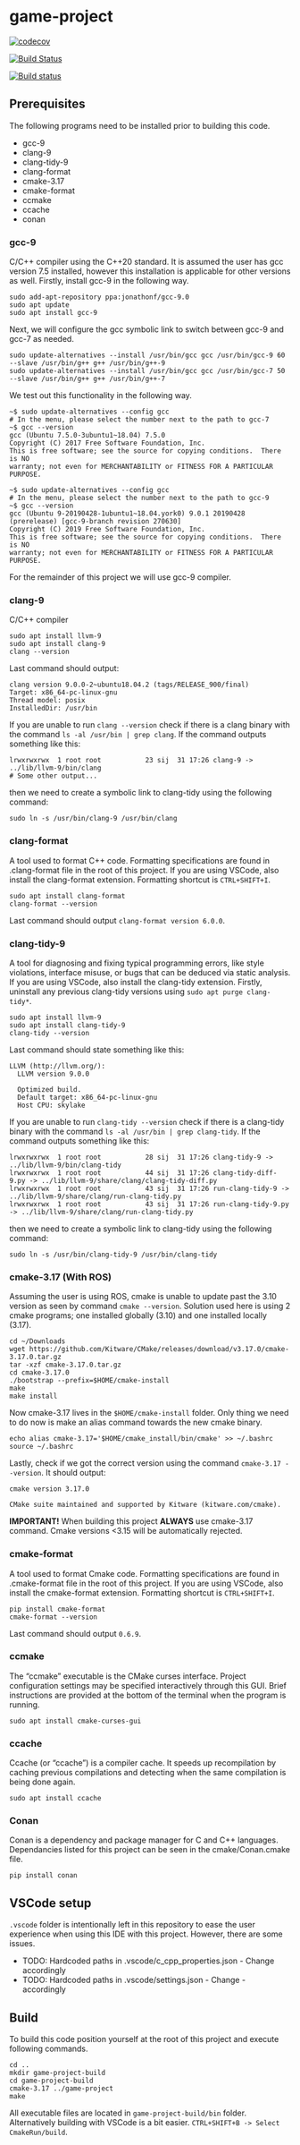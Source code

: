 # game-project

[![codecov](https://codecov.io/gh/lefticus/cpp_starter_project/branch/master/graph/badge.svg)](https://codecov.io/gh/lefticus/cpp_starter_project)

[![Build Status](https://travis-ci.org/lefticus/cpp_starter_project.svg?branch=master)](https://travis-ci.org/lefticus/cpp_starter_project)

[![Build status](https://ci.appveyor.com/api/projects/status/ro4lbfoa7n0sy74c/branch/master?svg=true)](https://ci.appveyor.com/project/lefticus/cpp-starter-project/branch/master)

## Prerequisites
The following programs need to be installed prior to building this code.
* gcc-9
* clang-9
* clang-tidy-9
* clang-format
* cmake-3.17
* cmake-format
* ccmake
* ccache
* conan

### gcc-9
C/C++ compiler using the C++20 standard. It is assumed the user has gcc version 7.5 installed, however this installation is applicable for other versions as well. Firstly, install gcc-9 in the following way.
```
sudo add-apt-repository ppa:jonathonf/gcc-9.0
sudo apt update
sudo apt install gcc-9
```
Next, we will configure the gcc symbolic link to switch between gcc-9 and gcc-7 as needed.
```
sudo update-alternatives --install /usr/bin/gcc gcc /usr/bin/gcc-9 60 --slave /usr/bin/g++ g++ /usr/bin/g++-9
sudo update-alternatives --install /usr/bin/gcc gcc /usr/bin/gcc-7 50 --slave /usr/bin/g++ g++ /usr/bin/g++-7
```
We test out this functionality in the following way.
```
~$ sudo update-alternatives --config gcc
# In the menu, please select the number next to the path to gcc-7
~$ gcc --version
gcc (Ubuntu 7.5.0-3ubuntu1~18.04) 7.5.0
Copyright (C) 2017 Free Software Foundation, Inc.
This is free software; see the source for copying conditions.  There is NO
warranty; not even for MERCHANTABILITY or FITNESS FOR A PARTICULAR PURPOSE.

~$ sudo update-alternatives --config gcc
# In the menu, please select the number next to the path to gcc-9
~$ gcc --version
gcc (Ubuntu 9-20190428-1ubuntu1~18.04.york0) 9.0.1 20190428 (prerelease) [gcc-9-branch revision 270630]
Copyright (C) 2019 Free Software Foundation, Inc.
This is free software; see the source for copying conditions.  There is NO
warranty; not even for MERCHANTABILITY or FITNESS FOR A PARTICULAR PURPOSE.

```
For the remainder of this project we will use gcc-9 compiler.

### clang-9
C/C++ compiler
```
sudo apt install llvm-9
sudo apt install clang-9
clang --version
```
Last command should output:
```
clang version 9.0.0-2~ubuntu18.04.2 (tags/RELEASE_900/final)
Target: x86_64-pc-linux-gnu
Thread model: posix
InstalledDir: /usr/bin
```
If you are unable to run `clang --version` check if there is a clang binary with the command `ls -al /usr/bin | grep clang`. If the command outputs something like this:
```
lrwxrwxrwx  1 root root           23 sij  31 17:26 clang-9 -> ../lib/llvm-9/bin/clang
# Some other output...
```
then we need to create a symbolic link to clang-tidy using the following command:
```
sudo ln -s /usr/bin/clang-9 /usr/bin/clang
```

### clang-format
A tool used to format C++ code. Formatting specifications are found in .clang-format file in the root of this project. If you are using VSCode, also install the clang-format extension. Formatting shortcut is `CTRL+SHIFT+I`.
```
sudo apt install clang-format
clang-format --version
```
Last command should output `clang-format version 6.0.0`.

### clang-tidy-9
A tool for  diagnosing and fixing typical programming errors, like style violations, interface misuse, or bugs that can be deduced via static analysis. If you are using VSCode, also install the clang-tidy extension.
Firstly, uninstall any previous clang-tidy versions using `sudo apt purge clang-tidy*`.
```
sudo apt install llvm-9
sudo apt install clang-tidy-9
clang-tidy --version
```
Last command should state something like this:
```
LLVM (http://llvm.org/):
  LLVM version 9.0.0
  
  Optimized build.
  Default target: x86_64-pc-linux-gnu
  Host CPU: skylake
```
If you are unable to run `clang-tidy --version` check if there is a clang-tidy binary with the command `ls -al /usr/bin | grep clang-tidy`. If the command outputs something like this:
```
lrwxrwxrwx  1 root root           28 sij  31 17:26 clang-tidy-9 -> ../lib/llvm-9/bin/clang-tidy
lrwxrwxrwx  1 root root           44 sij  31 17:26 clang-tidy-diff-9.py -> ../lib/llvm-9/share/clang/clang-tidy-diff.py
lrwxrwxrwx  1 root root           43 sij  31 17:26 run-clang-tidy-9 -> ../lib/llvm-9/share/clang/run-clang-tidy.py
lrwxrwxrwx  1 root root           43 sij  31 17:26 run-clang-tidy-9.py -> ../lib/llvm-9/share/clang/run-clang-tidy.py
```
then we need to create a symbolic link to clang-tidy using the following command:
```
sudo ln -s /usr/bin/clang-tidy-9 /usr/bin/clang-tidy
```
### cmake-3.17 (With ROS)
Assuming the user is using ROS, cmake is unable to update past the 3.10 version as seen by command `cmake --version`. Solution used here is using 2 cmake programs; one installed globally (3.10) and one installed locally (3.17).
```
cd ~/Downloads
wget https://github.com/Kitware/CMake/releases/download/v3.17.0/cmake-3.17.0.tar.gz
tar -xzf cmake-3.17.0.tar.gz
cd cmake-3.17.0
./bootstrap --prefix=$HOME/cmake-install
make
make install
```
Now cmake-3.17 lives in the `$HOME/cmake-install` folder. Only thing we need to do now is make an alias command towards the new cmake binary.
```
echo alias cmake-3.17='$HOME/cmake_install/bin/cmake' >> ~/.bashrc
source ~/.bashrc
```
Lastly, check if we got the correct version using the command `cmake-3.17 --version`. It should output:
```
cmake version 3.17.0

CMake suite maintained and supported by Kitware (kitware.com/cmake).
```
**IMPORTANT!** When building this project **ALWAYS** use cmake-3.17 command. Cmake versions <3.15 will be automatically rejected.

### cmake-format
A tool used to format Cmake code. Formatting specifications are found in .cmake-format file in the root of this project. If you are using VSCode, also install the cmake-format extension. Formatting shortcut is `CTRL+SHIFT+I`.
```
pip install cmake-format
cmake-format --version
```
Last command should output `0.6.9`.

### ccmake
The “ccmake” executable is the CMake curses interface. Project configuration settings may be specified interactively through this GUI. Brief instructions are provided at the bottom of the terminal when the program is running.
```
sudo apt install cmake-curses-gui
```
### ccache
Ccache (or “ccache”) is a compiler cache. It speeds up recompilation by caching previous compilations and detecting when the same compilation is being done again.
```
sudo apt install ccache
```

### Conan
Conan is a dependency and package manager for C and C++ languages. Dependancies listed for this project can be seen in the cmake/Conan.cmake file.
```
pip install conan
```
## VSCode setup
`.vscode` folder is intentionally left in this repository to ease the user experience when using this IDE with this project.
However, there are some issues.
* TODO: Hardcoded paths in .vscode/c_cpp_properties.json - Change accordingly
* TODO: Hardcoded paths in .vscode/settings.json - Change - accordingly

## Build
To build this code position yourself at the root of this project and execute following commands.
```
cd ..
mkdir game-project-build
cd game-project-build
cmake-3.17 ../game-project
make
```
All executable files are located in `game-project-build/bin` folder. 
Alternatively building with VSCode is a bit easier. `CTRL+SHIFT+B -> Select CmakeRun/build`.
